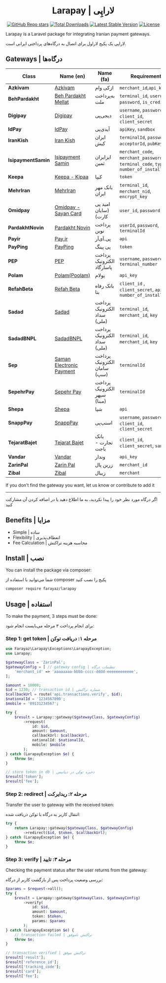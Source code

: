 <h1 align="center">Larapay | لاراپِی</h1>
<p align="center">
    <a href="https://github.com/farayaz/larapay"><img src="https://img.shields.io/github/stars/farayaz/larapay" alt="GitHub Repo stars"></a>
    <a href="https://packagist.org/packages/farayaz/larapay"><img src="https://img.shields.io/packagist/dt/farayaz/larapay" alt="Total Downloads"></a>
    <a href="https://packagist.org/packages/farayaz/larapay"><img src="https://img.shields.io/packagist/v/farayaz/larapay" alt="Latest Stable Version"></a>
    <a href="https://packagist.org/packages/farayaz/larapay"><img src="https://img.shields.io/packagist/l/farayaz/larapay" alt="License"></a>
</p>
Larapay is a Laravel package for integrating Iranian payment gateways.

لاراپی یک پکیج لاراول برای اتصال به درگاه‌های پرداختی ایرانی است.

## Gateways | درگاه‌ها

| Class               | Name (en)                                      | Name (fa)                    | Requirements                                                                           |
| ------------------- | ---------------------------------------------- | ---------------------------- | -------------------------------------------------------------------------------------- |
| **Azkivam**         | [Azkivam](https://azkivam.com/)                | ازکی وام                     | `merchant_id`,`api_key`                                                                |
| **BehPardakht**     | [Beh Pardakht Mellat](https://behpardakht.com) | به‌پرداخت ملت                 | `terminal_id`, `username`, `password`, `is_credit`                                     |
| **Digipay**         | [Digipay](https://www.mydigipay.com)           | دیجی‌پی                       | `username`, `password`, `client_id`, `client_secret`                                   |
| **IdPay**           | [IdPay](https://idpay.ir)                      | آیدی‌پی                       | `apiKey`, `sandbox`                                                                    |
| **IranKish**        | [Iran Kish](https://www.irankish.com)          | ایران کیش                    | `terminalId`, `password`, `acceptorId`, `pubKey`                                       |
| **IsipaymentSamin** | [Isipayment Samin](https://isipayment.ir)      | ایزایران ثمین                | `merchant_code`, `merchant_password`, `terminal_code`, `type`, `number_of_installment` |
| **Keepa**           | [Keepa - Kipaa](https://keepa.ir)              | کیپا                         | `token`                                                                                |
| **MehrIran**        | [MehrIran](https://qmb.ir)                     | بانک مهر ایران               | `terminal_id`, `merchant_nid`, `encrypt_key`                                           |
| **Omidpay**         | [Omidpay - Sayan Card](https://omidpayment.ir) | امید پی (سایان کارت)         | `user_id`, `password`                                                                  |
| **PardakhtNovin**   | [Pardakht Novin](https://pna.co.ir)            | پرداخت نوین                  | `userId`, `password`, `terminalId`                                                     |
| **Payir**           | [Pay.ir](https://www.pay.ir)                   | پی.آی‌آر                      | `api`                                                                                  |
| **PayPing**         | [PayPing](https://payping.ir)                  | پی پینگ                      | `token`                                                                                |
| **PEP**             | [PEP](https://pep.co.ir)                       | پرداخت الکترونیک پاسارگاد    | `username`, `password`, `terminal_number`                                              |
| **Polam**           | [Polam(Poolam)](https://polam.io)              | پولام                        | `api_key`                                                                              |
| **RefahBeta**       | [Refah Beta](https://beta.refah-bank.ir)       | بانک رفاه بتا                | `client_id` , `client_secret`, `api_key`, `number_of_installments`                     |
| **Sadad**           | [Sadad](https://sadadpsp.ir)                   | پرداخت الکترونیک سداد (ملی)  | `terminal_id`, `merchant_id`, `key`                                                    |
| **SadadBNPL**       | [SadadBNPL](https://sadadpsp.ir)               | پرداخت الکترونیک سداد (ملی)  | `terminal_id`, `merchant_id`, `key`                                                    |
| **Sep**             | [Saman Electronic Payment](https://www.sep.ir) | پرداخت الکترونیک سامان (سپ)  | `terminalId`                                                                           |
| **SepehrPay**       | [Sepehr Pay](https://www.sepehrpay.com)        | پرداخت الکترونیک سپهر (مبنا) | `terminalId`                                                                           |
| **Shepa**           | [Shepa](https://shepa.com)                     | شپا                          | `api`                                                                                  |
| **SnappPay**        | [SnappPay](https://snapppay.ir)                | اسنپ‌پی                       | `username`, `password`, `client_id`, `client_secret`                                   |
| **TejaratBajet**    | [Tejarat Bajet](https://mybajet.ir)            | بانک تجارت - باجت            | `client_id`, `client_secret`, `sandbox`                                                |
| **Vandar**          | [Vandar](https://vandar.io)                    | وندار                        | `api_key`                                                                              |
| **ZarinPal**        | [Zarin Pal](https://www.zarinpal.com)          | زرین پال                     | `merchant_id`                                                                          |
| **Zibal**           | [Zibal](https://zibal.ir)                      | زیبال                        | `merchant`                                                                             |

If you don't find the gateway you want, let us know or contribute to add it
****
اگر درگاه مورد نظر خود را پیدا نکردید، به ما اطلاع دهید یا در اضافه کردن آن مشارکت کنید

## Benefits | مزایا

- Simple | ساده
- Flexibility | انعطاف‌پذیری
- Fee Calculation | محاسبه هزینه تراکنش

## Install | نصب

You can install the package via composer:

شما می‌توانید با استفاده از composer پکیج را نصب کنید

```bash
composer require farayaz/larapay
```

## Usage | استفاده

To make the payment, 3 steps must be done:

برای انجام پرداخت ۳ مرحله می‌بایست انجام شود:

### Step 1: get token | مرحله ۱: دریافت توکن

```php
use Farayaz\Larapay\Exceptions\LarapayException;
use Larapay;

$gatewayClass = 'ZarinPal';
$gatewayConfig = [ // gateway config | تنظیمات درگاه
    'merchant_id' => 'aaaaaaaa-bbbb-cccc-dddd-eeeeeeeeeeee',
];

$amount = 10000;
$id = 1230; // transaction id | شماره تراکنش
$callbackUrl = route('api.transactions.verify', $id);
$nationalId = '1234567890';
$mobile = '09131234567';

try {
    $result = Larapay::gateway($gatewayClass, $gatewayConfig)
        ->request(
            id: $id,
            amount: $amount,
            callbackUrl: $callbackUrl,
            nationalId: $nationalId,
            mobile: $mobile
        );
} catch (LarapayException $e) {
    throw $e;
}

// store token in db | ذخیره توکن در دیتابیس
$result['token'];
$result['fee'];
```

### Step 2: redirect | مرحله ۲: ریدایرکت

Transfer the user to gateway with the received token:

انتقال کاربر به درگاه با توکن دریافت شده:

```php
try {
    return Larapay::gateway($gatewayClass, $gatewayConfig)
        ->redirect($id, $token, $callbackUrl);
} catch (LarapayException $e) {
    throw $e;
}
```

### Step 3: verify | مرحله ۳: تایید

Checking the payment status after the user returns from the gateway:

بررسی وضعیت پرداخت پس از بازگشت کاربر از درگاه:

```php
$params = $request->all();
try {
    $result = Larapay::gateway($gatewayClass, $gatewayConfig)
        ->verify(
            id: $id,
            amount: $amount,
            token: $token,
            params: $params
        );
} catch (LarapayException $e) {
    // transaction failed | تراکنش ناموفق
    throw $e;
}

// transaction verified | تراکنش موفق
$result['result'];
$result['reference_id'];
$result['tracking_code'];
$result['card'];
$result['fee'];
```
